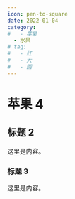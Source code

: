 ```yaml
---
icon: pen-to-square
date: 2022-01-04
category:
#   - 苹果
  - 水果
# tag:
#   - 红
#   - 大
#   - 圆
---
```


# 苹果 4

## 标题 2

这里是内容。

### 标题 3

这里是内容。
